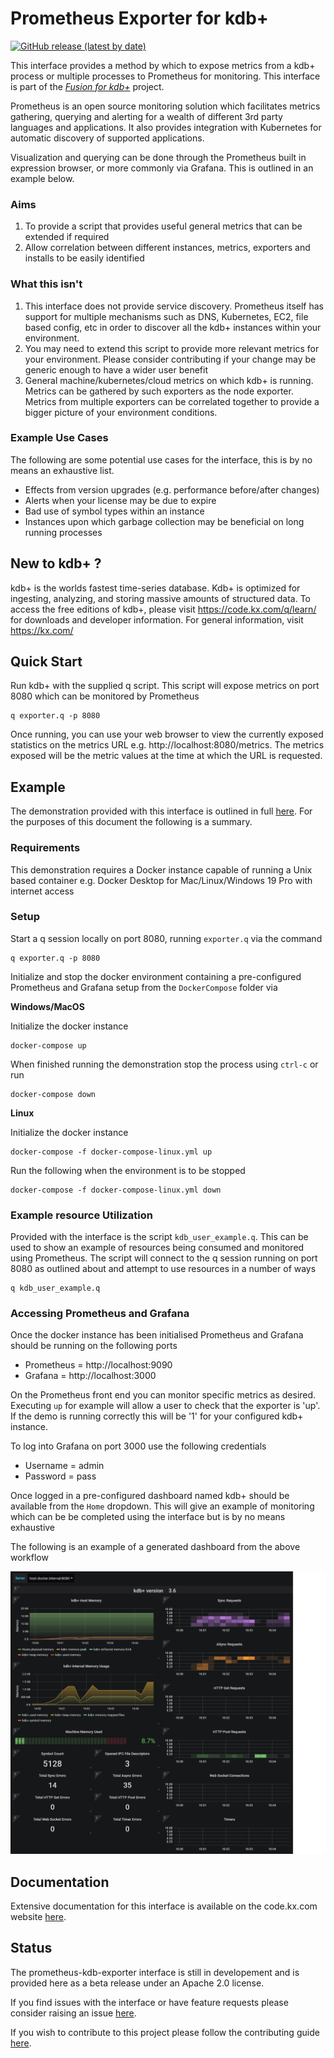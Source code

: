 # Prometheus Exporter for kdb+

[![GitHub release (latest by date)](https://img.shields.io/github/v/release/kxsystems/prometheus-kdb-exporter)](https://github.com/kxsystems/prometheus-kdb-exporter/releases)

This interface provides a method by which to expose metrics from a kdb+ process or multiple processes to Prometheus for monitoring. This interface is part of the [_Fusion for kdb+_](https://code.kx.com/v2/interfaces/fusion/) project.

Prometheus is an open source monitoring solution which facilitates metrics gathering, querying and alerting for a wealth of different 3rd party languages and applications. It also provides integration with Kubernetes for automatic discovery of supported applications.

Visualization and querying can be done through the Prometheus built in expression browser, or more commonly via Grafana. This is outlined in an example below.

### Aims

1. To provide a script that provides useful general metrics that can be extended if required
2. Allow correlation between different instances, metrics, exporters and installs to be easily identified

### What this isn't

1. This interface does not provide service discovery. Prometheus itself has support for multiple mechanisms such as DNS, Kubernetes, EC2, file based config, etc in order to discover all the kdb+ instances within your environment.
2. You may need to extend this script to provide more relevant metrics for your environment. Please consider contributing if your change may be generic enough to have a wider user benefit
3. General machine/kubernetes/cloud metrics on which kdb+ is running. Metrics can be gathered by such exporters as the node exporter. Metrics from multiple exporters can be correlated together to provide a bigger picture of your environment conditions.

### Example Use Cases

The following are some potential use cases for the interface, this is by no means an exhaustive list. 

- Effects from version upgrades (e.g. performance before/after changes)
- Alerts when your license may be due to expire
- Bad use of symbol types within an instance
- Instances upon which garbage collection may be beneficial on long running processes

## New to kdb+ ?

kdb+ is the worlds fastest time-series database. Kdb+ is optimized for ingesting, analyzing, and storing massive amounts of structured data.
To access the free editions of kdb+, please visit https://code.kx.com/q/learn/ for downloads and developer information. For general information, visit https://kx.com/

## Quick Start

Run kdb+ with the supplied q script. This script will expose metrics on port 8080 which can be monitored by Prometheus

```
q exporter.q -p 8080
```

Once running, you can use your web browser to view the currently exposed statistics on the metrics URL e.g. http://localhost:8080/metrics. The metrics exposed will be the metric values at the time at which the URL is requested.

## Example

The demonstration provided with this interface is outlined in full [here](https://code.kx.com/q/interfaces/prom/exporter/#example-demonstration). For the purposes of this document the following is a summary.

### Requirements
This demonstration requires a Docker instance capable of running a Unix based container e.g. Docker Desktop for Mac/Linux/Windows 19 Pro with internet access

### Setup

Start a q session locally on port 8080, running `exporter.q` via the command

```
q exporter.q -p 8080
```

Initialize and stop the docker environment containing a pre-configured Prometheus and Grafana setup from the `DockerCompose` folder via

**Windows/MacOS**

Initialize the docker instance

```
docker-compose up
```

When finished running the demonstration stop the process using `ctrl-c` or run

```
docker-compose down
```

**Linux**

Initialize the docker instance

```
docker-compose -f docker-compose-linux.yml up
```

Run the following when the environment is to be stopped

```
docker-compose -f docker-compose-linux.yml down
```

### Example resource Utilization

Provided with the interface is the script `kdb_user_example.q`. This can be used to show an example of resources being consumed and monitored using Prometheus. The script will connect to the q session running on port 8080 as outlined about and attempt to use resources in a number of ways

```
q kdb_user_example.q
```

### Accessing Prometheus and Grafana

Once the docker instance has been initialised Prometheus and Grafana should be running on the following ports

- Prometheus = http://localhost:9090
- Grafana = http://localhost:3000

On the Prometheus front end you can monitor specific metrics as desired. Executing `up` for example will allow a user to check that the exporter is 'up'. If the demo is running correctly this will be '1' for your configured kdb+ instance.

To log into Grafana on port 3000 use the following credentials

- Username = admin
- Password = pass

Once logged in a pre-configured dashboard named kdb+ should be available from the `Home` dropdown. This will give an example of monitoring which can be be completed using the interface but is by no means exhaustive

The following is an example of a generated dashboard from the above workflow

![Grafana](grafana.png)

## Documentation

Extensive documentation for this interface is available on the code.kx.com website [here](https://code.kx.com/q/interfaces/fusion/prom/exporter).

## Status

The prometheus-kdb-exporter interface is still in developement and is provided here as a beta release under an Apache 2.0 license.

If you find issues with the interface or have feature requests please consider raising an issue [here](https://github.com/KxSystems/prometheus-kdb-exporter/issues). 

If you wish to contribute to this project please follow the contributing guide [here](CONTRIBUTING.md).
